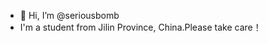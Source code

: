 - 👋 Hi, I’m @seriousbomb
- I'm a student from Jilin Province, China.Please take care！
<!---
serious345/serious345 is a ✨ special ✨ repository because its `README.md` (this file) appears on your GitHub profile.
You can click the Preview link to take a look at your changes.
--->
